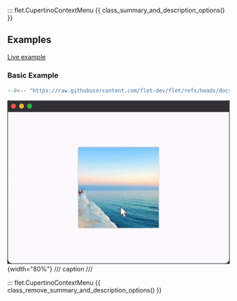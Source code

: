 ::: flet.CupertinoContextMenu
{{ class_summary_and_description_options() }}

## Examples

[Live example](https://flet-controls-gallery.fly.dev/dialogs/cupertinocontextmenu)

### Basic Example

```python
--8<-- "https://raw.githubusercontent.com/flet-dev/flet/refs/heads/docs/sdk/python/examples/controls/cupertino-context-menu/basic.py"
```

![basic](https://raw.githubusercontent.com/flet-dev/flet/docs/sdk/python/examples/controls/cupertino-context-menu/media/basic.gif){width="80%"}
/// caption
///


::: flet.CupertinoContextMenu
{{ class_remove_summary_and_description_options() }}
